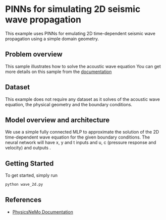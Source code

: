 # PINNs for simulating 2D seismic wave propagation

This example uses PINNs for emulating 2D time-dependent seismic wave propagation using a simple domain geometry. 

## Problem overview
This sample illustrates how to solve the acoustic wave equation
You can get more details on this sample from the [documentation](https://docs.nvidia.com/deeplearning/physicsnemo/physicsnemo-sym/user_guide/foundational/2d_wave_equation.html)

## Dataset

This example does not require any dataset as it solves of the acoustic wave equation, the physical geometry and the boundary conditions.

## Model overview and architecture

We use a simple fully connected MLP to approximate the solution of the 2D time-dependent wave equation for the given boundary conditions. The neural network will have x, y and t inputs and u, c (pressure response and velocity) and  outputs .

## Getting Started

To get started, simply run

```bash
python wave_2d.py
```

## References

- [PhysicsNeMo Documentation](https://docs.nvidia.com/deeplearning/physicsnemo/physicsnemo-sym/user_guide/foundational/2d_wave_equation.html)
